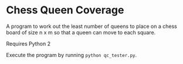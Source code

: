 # Chess Queen Coverage
A program to work out the least number of queens to place on a chess board of size n x m so that a queen can move to each square.

Requires Python 2

Execute the program by running `python qc_tester.py`.
